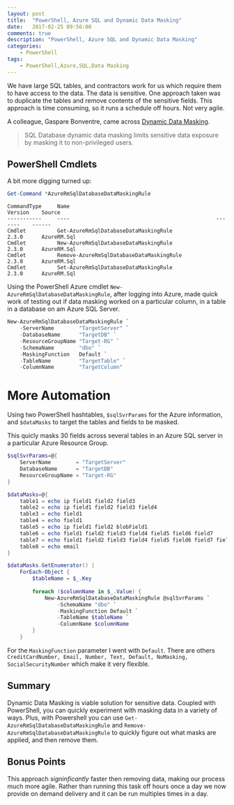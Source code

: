 ```yaml
---
layout: post
title:  "PowerShell, Azure SQL and Dynamic Data Masking"
date:   2017-02-25 09:56:00
comments: true
description: "PowerShell, Azure SQL and Dynamic Data Masking"
categories: 
    - PowerShell
tags: 
    - PowerShell,Azure,SQL,Data Masking
---
```


We have large SQL tables, and contractors work for us which require them to have access to the data. The data is sensitive. One approach taken was to duplicate the tables and remove contents of the sensitive fields. This approach is time consuming, so it runs a schedule off hours. Not very agile.

A colleague, Gaspare Bonventre, came across [Dynamic Data Masking](https://docs.microsoft.com/en-us/azure/sql-database/sql-database-dynamic-data-masking-get-started).

> SQL Database dynamic data masking limits sensitive data exposure by masking it to non-privileged users.


## PowerShell Cmdlets
A bit more digging turned up:

```powershell
Get-Command *AzureRmSqlDatabaseDataMaskingRule
```

```
CommandType     Name                                               Version    Source
-----------     ----                                               -------    ------
Cmdlet          Get-AzureRmSqlDatabaseDataMaskingRule              2.3.0      AzureRM.Sql
Cmdlet          New-AzureRmSqlDatabaseDataMaskingRule              2.3.0      AzureRM.Sql
Cmdlet          Remove-AzureRmSqlDatabaseDataMaskingRule           2.3.0      AzureRM.Sql
Cmdlet          Set-AzureRmSqlDatabaseDataMaskingRule              2.3.0      AzureRM.Sql
```

Using the PowerShell Azure cmdlet `New-AzureRmSqlDatabaseDataMaskingRule`, after logging into Azure, made quick work of testing out if data masking worked on a particular column, in a table in a database on am Azure SQL Server.

```powershell
New-AzureRmSqlDatabaseDataMaskingRule `
    -ServerName        "TargetServer" `
    -DatabaseName      "TargetDB" `
    -ResourceGroupName "Target-RG" `
    -SchemaName        "dbo" `
    -MaskingFunction   Default `
    -TableName         "TargetTable" `
    -ColumnName        "TargetColumn"

```

# More Automation

Using two PowerShell hashtables, `$sqlSvrParams` for the Azure information, and `$dataMasks` to target the tables and fields to be masked.

This quicly masks 30 fields across several tables in an Azure SQL server in a particular Azure Resource Group.

```powershell
$sqlSvrParams=@{
    ServerName        = "TargetServer"    
    DatabaseName      = "TargetDB"
    ResourceGroupName = "Target-RG"
}

$dataMasks=@{
    table1 = echo ip field1 field2 field3
    table2 = echo ip field1 field2 field3 field4
    table3 = echo field1
    table4 = echo field1
    table5 = echo ip field1 field2 blobField1
    table6 = echo field1 field2 field3 field4 field5 field6 field7
    table7 = echo field1 field2 field3 field4 field5 field6 field7 field8
    table8 = echo email
}

$dataMasks.GetEnumerator() |
    ForEach-Object {
        $tableName = $_.Key
        
        foreach ($columnName in $_.Value) {
            New-AzureRmSqlDatabaseDataMaskingRule @sqlSvrParams `
                -SchemaName "dbo" `
                -MaskingFunction Default `
                -TableName $tableName `
                -ColumnName $columnName
        }
    }
```

For the `MaskingFunction` parameter I went with `Default`. There are others `CreditCardNumber, Email, Number, Text, Default, NoMasking, SocialSecurityNumber` which make it very flexible.

## Summary
Dynamic Data Masking is viable solution for sensitive data. Coupled with PowerShell, you can quickly experiment with masking data in a variety of ways. Plus, with Powershell you can use `Get-AzureRmSqlDatabaseDataMaskingRule` and `Remove-AzureRmSqlDatabaseDataMaskingRule` to quickly figure out what masks are applied, and then remove them.

## Bonus Points
This approach *signinficantly* faster then removing data, making our process much more agile. Rather than running this task off hours once a day we now provide on demand delivery and it can be run multiples times in a day. 